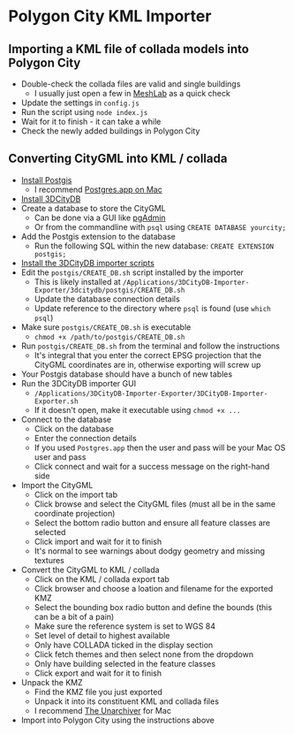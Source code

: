 # Polygon City KML Importer

## Importing a KML file of collada models into Polygon City

* Double-check the collada files are valid and single buildings
  * I usually just open a few in [MeshLab](http://meshlab.sourceforge.net/) as a quick check
* Update the settings in `config.js`
* Run the script using `node index.js`
* Wait for it to finish - it can take a while
* Check the newly added buildings in Polygon City


## Converting CityGML into KML / collada

* [Install Postgis](http://postgis.net/install/)
  * I recommend [Postgres.app on Mac](http://postgresapp.com/)
* [Install 3DCityDB](http://www.3dcitydb.org/3dcitydb/downloads/)
* Create a database to store the CityGML
  * Can be done via a GUI like [pgAdmin](http://www.pgadmin.org/)
  * Or from the commandline with `psql` using `CREATE DATABASE yourcity;`
* Add the Postgis extension to the database
  * Run the following SQL within the new database: `CREATE EXTENSION postgis;`
* [Install the 3DCityDB importer scripts](http://www.3dcitydb.org/3dcitydb/d3dimpexp/)
* Edit the `postgis/CREATE_DB.sh` script installed by the importer
  * This is likely installed at `/Applications/3DCityDB-Importer-Exporter/3dcitydb/postgis/CREATE_DB.sh`
  * Update the database connection details
  * Update reference to the directory where `psql` is found (use `which psql`)
* Make sure `postgis/CREATE_DB.sh` is executable
  * `chmod +x /path/to/postgis/CREATE_DB.sh`
* Run `postgis/CREATE_DB.sh` from the terminal and follow the instructions
  * It's integral that you enter the correct EPSG projection that the CityGML coordinates are in, otherwise exporting will screw up
* Your Postgis database should have a bunch of new tables
* Run the 3DCityDB importer GUI
  * `/Applications/3DCityDB-Importer-Exporter/3DCityDB-Importer-Exporter.sh`
  * If it doesn't open, make it executable using `chmod +x ...`
* Connect to the database
  * Click on the database
  * Enter the connection details
  * If you used `Postgres.app` then the user and pass will be your Mac OS user and pass
  * Click connect and wait for a success message on the right-hand side
* Import the CityGML
  * Click on the import tab
  * Click browse and select the CityGML files (must all be in the same coordinate projection)
  * Select the bottom radio button and ensure all feature classes are selected
  * Click import and wait for it to finish
  * It's normal to see warnings about dodgy geometry and missing textures
* Convert the CityGML to KML / collada
  * Click on the KML / collada export tab
  * Click browser and choose a loation and filename for the exported KMZ
  * Select the bounding box radio button and define the bounds (this can be a bit of a pain)
  * Make sure the reference system is set to WGS 84
  * Set level of detail to highest available
  * Only have COLLADA ticked in the display section
  * Click fetch themes and then select none from the dropdown
  * Only have building selected in the feature classes
  * Click export and wait for it to finish
* Unpack the KMZ
  * Find the KMZ file you just exported
  * Unpack it into its constituent KML and collada files
  * I recommend [The Unarchiver](https://itunes.apple.com/gb/app/the-unarchiver/id425424353?mt=12) for Mac
* Import into Polygon City using the instructions above